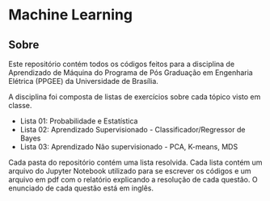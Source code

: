 # Machine Learning

## Sobre

Este repositório contém todos os códigos feitos para a disciplina de Aprendizado de Máquina do 
Programa de Pós Graduação em Engenharia Elétrica (PPGEE) da Universidade de Brasília.

A disciplina foi composta de listas de exercícios sobre cada tópico visto em classe.

- Lista 01: Probabilidade e Estatística
- Lista 02: Aprendizado Supervisionado - Classificador/Regressor de Bayes
- Lista 03: Aprendizado Não supervisionado - PCA, K-means, MDS

Cada pasta do repositório contém uma lista resolvida. Cada lista contém um arquivo do Jupyter 
Notebook  utilizado para se escrever os códigos e um arquivo em pdf com o relatório explicando a 
resolução de cada questão. O enunciado de cada questão está em inglês.